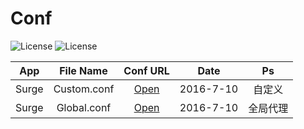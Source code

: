 # Conf

![License](https://img.shields.io/badge/License-MIT-orange.svg)
![License](https://img.shields.io/wercker/ci/wercker/docs.svg)

App|File Name|Conf URL|Date|Ps
---------|:---------:|:---------:|:---------:|:---------:
Surge|Custom.conf| [Open](https://raw.githubusercontent.com/ifyour/Hosts-for-Surge/master/hosts.conf) |2016-7-10|自定义
Surge|Global.conf| [Open](https://coding.net/u/ifyour/p/hosts-for-Surge/git/raw/master/hosts.conf) |2016-7-10|全局代理
